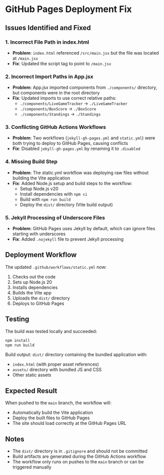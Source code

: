 # GitHub Pages Deployment Fix

## Issues Identified and Fixed

### 1. **Incorrect File Path in index.html**
- **Problem**: `index.html` referenced `/src/main.jsx` but the file was located at `/main.jsx`
- **Fix**: Updated the script tag to point to `/main.jsx`

### 2. **Incorrect Import Paths in App.jsx**
- **Problem**: App.jsx imported components from `./components/` directory, but components were in the root directory
- **Fix**: Updated imports to use correct relative paths:
  - `./components/LiveGameTracker` → `./LiveGameTracker`
  - `./components/BoxScore` → `./BoxScore`
  - `./components/Standings` → `./Standings`

### 3. **Conflicting GitHub Actions Workflows**
- **Problem**: Two workflows (`jekyll-gh-pages.yml` and `static.yml`) were both trying to deploy to GitHub Pages, causing conflicts
- **Fix**: Disabled `jekyll-gh-pages.yml` by renaming it to `.disabled`

### 4. **Missing Build Step**
- **Problem**: The static.yml workflow was deploying raw files without building the Vite application
- **Fix**: Added Node.js setup and build steps to the workflow:
  - Setup Node.js v20
  - Install dependencies with `npm ci`
  - Build with `npm run build`
  - Deploy the `dist/` directory (Vite build output)

### 5. **Jekyll Processing of Underscore Files**
- **Problem**: GitHub Pages uses Jekyll by default, which can ignore files starting with underscores
- **Fix**: Added `.nojekyll` file to prevent Jekyll processing

## Deployment Workflow

The updated `.github/workflows/static.yml` now:
1. Checks out the code
2. Sets up Node.js 20
3. Installs dependencies
4. Builds the Vite app
5. Uploads the `dist/` directory
6. Deploys to GitHub Pages

## Testing

The build was tested locally and succeeded:
```bash
npm install
npm run build
```

Build output: `dist/` directory containing the bundled application with:
- `index.html` (with proper asset references)
- `assets/` directory with bundled JS and CSS
- Other static assets

## Expected Result

When pushed to the `main` branch, the workflow will:
- Automatically build the Vite application
- Deploy the built files to GitHub Pages
- The site should load correctly at the GitHub Pages URL

## Notes

- The `dist/` directory is in `.gitignore` and should not be committed
- Build artifacts are generated during the GitHub Actions workflow
- The workflow only runs on pushes to the `main` branch or can be triggered manually
